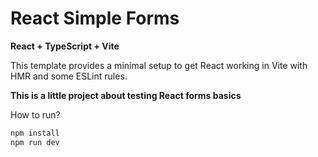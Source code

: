 # React Simple Forms

**React + TypeScript + Vite**

This template provides a minimal setup to get React working in Vite with HMR and some ESLint rules.

**This is a little project about testing React forms basics**

How to run?

```python
npm install 
npm run dev
```
